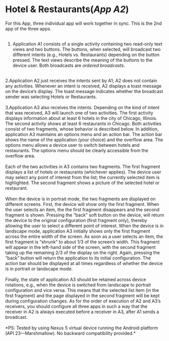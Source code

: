 # Hotel & Restaurants(*App A2*)
For this App, three individual app will work together in sync. This is the 2nd app of the three apps. <br/>
<br/>
1. Application A1 consists of a single activity containing two read-only text views and two buttons. The
buttons, when selected, will broadcast two different intents (e.g., Hotels vs. Restaurants) depending
on the button pressed. The text views describe the meaning of the buttons to the device user. Both
broadcasts are *ordered broadcasts*.<br/>
<br/>
2.Application A2 just receives the intents sent by A1; A2 does not contain any activities. Whenever an
intent is received, A2 displays a toast message on the device’s display. The toast message indicates
whether the broadcast sender was selecting Hotels or Restaurants.<br/>
<br/>
3.Application A3 also receives the intents. Depending on the kind of intent that was received, A3 will
launch one of two activities. The first activity displays information about at least 6 hotels in the city of
Chicago, Illinois. The second activity shows at least 6 restaurants in Chicago. Both activities consist
of two fragments, whose behavior is described below. In addition, application A3 maintains an options
menu and an action bar. The action bar shows the name of the application (your choice) and the
overflow area. The options menu allows a device user to switch between hotels and restaurants. The
options menu should be clearly accessible from the overflow area.<br/>
<br/>
Each of the two activities in A3 contains two fragments. The first fragment displays a list of hotels or restaurants
(whichever applies). The device user may select any point of interest from the list; the currently selected
item is highlighted. The second fragment shows a picture of the selected hotel or restaurant.<br/>
<br/>
When the device is in portrait mode, the two fragments are displayed on different screens. First, the
device will show only the first fragment. When the user selects an item, the the first fragment disappears and
the second fragment is shown. Pressing the “back” soft button on the device, will return the device to the
original configuration (first fragment only), thereby allowing the user to select a different point of interest.
When the device is in landscape mode, application A3 initially shows only the first fragment across the entire
width of the screen. As soon as a user selects an item, the first fragment is “shrunk” to about 1/3 of the screen’s
width. This fragment will appear in the left-hand side of the screen, with the second fragment taking up the
remaining 2/3 of the display on the right. Again, pressing the “back” button will return the application to its
initial configuration. The action bar should be displayed at all times regardless of whether the device is in
portrait or landscape mode.<br/>
<br/>
Finally, the state of application A3 should be retained across device rotations, e.g., when the device is
switched from landscape to portrait configuration and vice versa. This means that the selected list item (in the
first fragment) and the page displayed in the second fragment will be kept during configuration changes.
As for the order of execution of A2 and A3’s receivers, you should configure all three apps in such a way
that the receiver in A2 is always executed before a receiver in A3, after A1 sends a broadcast.<br/>
<br/>
*PS: Tested by using Nexus 5 virtual device running the Android platform (API 23—Marshmallow). No backward compatibility provided.*
